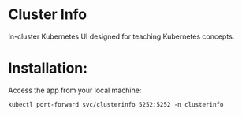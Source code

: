# Cluster Info
In-cluster Kubernetes UI designed for teaching Kubernetes concepts.


# Installation:


Access the app from your local machine:

``kubectl port-forward svc/clusterinfo 5252:5252 -n clusterinfo``
